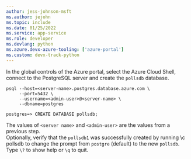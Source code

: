 ```yaml
---
author: jess-johnson-msft
ms.author: jejohn
ms.topic: include
ms.date: 01/25/2022
ms.service: app-service
ms.role: developer
ms.devlang: python
ms.azure.devx-azure-tooling: ['azure-portal']
ms.custom: devx-track-python
---
```


In the global controls of the Azure portal, select the Azure Cloud Shell, connect to the PostgreSQL server and create the `pollsdb` database.

```Console
psql --host=<server-name>.postgres.database.azure.com \
     --port=5432 \
     --username=<admin-user>@<server-name> \
     --dbname=postgres

postgres=> CREATE DATABASE pollsdb;
```

The values of `<server name>` and `<admin-user>` are the values from a previous step.
<br>
Optionally, verify that the `pollsdb1` was successfully created by running \c pollsdb to change the prompt from `postgre` (default) to the new `pollsdb`. Type `\?` to show help or `\q` to quit.